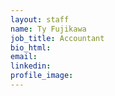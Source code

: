 ```yaml
---
layout: staff
name: Ty Fujikawa
job_title: Accountant
bio_html:
email:
linkedin:
profile_image:
---
```



